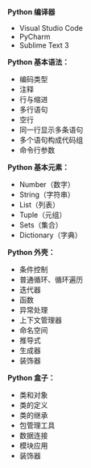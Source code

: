 **Python 编译器**

- Visual Studio Code
- PyCharm
- Sublime Text 3

**Python 基本语法：**

- 编码类型
- 注释
- 行与缩进
- 多行语句
- 空行
- 同一行显示多条语句
- 多个语句构成代码组
- 命令行参数

**Python 基本元素：**

- Number（数字）
- String（字符串）
- List（列表）
- Tuple（元组）
- Sets（集合）
- Dictionary（字典）

**Python 外壳：**

- 条件控制
- 普通循环、循环遍历
- 迭代器
- 函数
- 异常处理
- 上下文管理器
- 命名空间
- 推导式
- 生成器
- 装饰器

**Python 盒子：**

- 类和对象
- 类的定义
- 类的继承
- 包管理工具
- 数据连接
- 模块应用
- 装饰器
